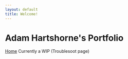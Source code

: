 ```yaml
---
layout: default  
title: Welcome!
---
```


# Adam Hartshorne's Portfolio 
[Home](../index.md)
Currently a WIP (Troublesoot page)